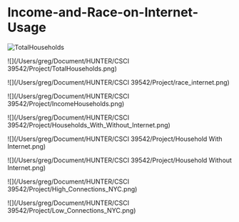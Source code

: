 # Income-and-Race-on-Internet-Usage

![TotalHouseholds](https://user-images.githubusercontent.com/34047362/145502327-fcf5af25-913c-4dd1-81fc-f5553c280d30.png)



![](/Users/greg/Document/HUNTER/CSCI 39542/Project/TotalHouseholds.png)

![](/Users/greg/Document/HUNTER/CSCI 39542/Project/race_internet.png)

![](/Users/greg/Document/HUNTER/CSCI 39542/Project/IncomeHouseholds.png)

![](/Users/greg/Document/HUNTER/CSCI 39542/Project/Households_With_Without_Internet.png)

![](/Users/greg/Document/HUNTER/CSCI 39542/Project/Household With Internet.png)

![](/Users/greg/Document/HUNTER/CSCI 39542/Project/Household Without Internet.png)

![](/Users/greg/Document/HUNTER/CSCI 39542/Project/High_Connections_NYC.png)

![](/Users/greg/Document/HUNTER/CSCI 39542/Project/Low_Connections_NYC.png)

